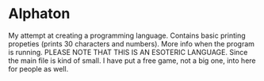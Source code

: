 # Alphaton
My attempt at creating a programming language. Contains basic printing propeties (prints 30 characters and numbers). More info when the program is running. PLEASE NOTE THAT THIS IS AN ESOTERIC LANGUAGE. Since the main file is kind of small. I have put a free game, not a big one, into here for people as well.
